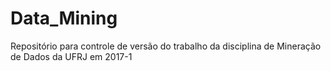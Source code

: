 # Data_Mining
Repositório para controle de versão do trabalho da disciplina de Mineração de Dados da UFRJ em 2017-1
